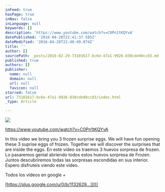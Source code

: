 ```yaml
---
inFeed: true
hasPage: true
inNav: false
inLanguage: null
keywords: []
description: 'https://www.youtube.com/watch?v=C0Pn1tKQYvA'
datePublished: '2016-04-28T22:41:37.585Z'
dateModified: '2016-04-28T22:40:49.074Z'
title: ''
author: []
sourcePath: _posts/2016-02-29-73101617-bc6e-47a1-9926-830cde98cc83.md
published: true
authors: []
publisher:
  name: null
  domain: null
  url: null
  favicon: null
starred: false
url: 73101617-bc6e-47a1-9926-830cde98cc83/index.html
_type: Article

---
```

![](https://the-grid-user-content.s3-us-west-2.amazonaws.com/52e02365-fb72-4912-9385-3bcbff93f7c9.jpg)

https://www.youtube.com/watch?v=C0Pn1tKQYvA

In this video we bring you 3 frozen surprise eggs. We will have fun opening these 3 suprise eggs of frozen. Together we will discover the surprises that are inside the eggs. En este vídeo os traemos 3 huevos sorpresa de frozen. Lo pasaremos genial abriendo todos estos huevos sorpresa de Frozen. Juntos descubriremos todas las sorpresas escondidas en sus interior. Espero disfruteis viendo este vídeo.

Todos los vídeos en google +

[https://plus.google.com/u/0/b/1132629...][0]

[0]: https://plus.google.com/u/0/b/113262970498688547961/113262970498688547961/posts/p/pub
